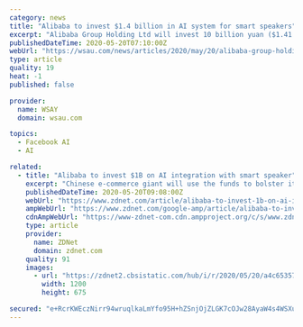 ```yaml
---
category: news
title: "Alibaba to invest $1.4 billion in AI system for smart speakers"
excerpt: "Alibaba Group Holding Ltd will invest 10 billion yuan ($1.41 billion) into an AI (artificial intelligence) and IoT (Internet of Things) system centered around its Tmall Genie smart speaker, the company announced on Wednesday."
publishedDateTime: 2020-05-20T07:10:00Z
webUrl: "https://wsau.com/news/articles/2020/may/20/alibaba-group-holding-to-invest-10-billion-yuan-in-artificial-intelligent-system/1020193/?refer-section=technology"
type: article
quality: 19
heat: -1
published: false

provider:
  name: WSAY
  domain: wsau.com

topics:
  - Facebook AI
  - AI

related:
  - title: "Alibaba to invest $1B on AI integration with smart speaker"
    excerpt: "Chinese e-commerce giant will use the funds to bolster its artificial intelligence and Internet of Things ecosystem that supports Tmall Genie, including linking more content and services from Alibaba's wider ecosystem that spans entertainment,"
    publishedDateTime: 2020-05-20T09:08:00Z
    webUrl: "https://www.zdnet.com/article/alibaba-to-invest-1b-on-ai-integration-with-smart-speaker/"
    ampWebUrl: "https://www.zdnet.com/google-amp/article/alibaba-to-invest-1b-on-ai-integration-with-smart-speaker/"
    cdnAmpWebUrl: "https://www-zdnet-com.cdn.ampproject.org/c/s/www.zdnet.com/google-amp/article/alibaba-to-invest-1b-on-ai-integration-with-smart-speaker/"
    type: article
    provider:
      name: ZDNet
      domain: zdnet.com
    quality: 91
    images:
      - url: "https://zdnet2.cbsistatic.com/hub/i/r/2020/05/20/a4c65357-021e-45d8-bf8e-cd3831167937/thumbnail/1200x675/871569821e3baf939ac18c93fecddce5/tmall-logo.png"
        width: 1200
        height: 675

secured: "e+RcrKWEczNirr94wruqlkaLmYfo95H+hZSnjOjZLGK7cOJw28AyaW4s4WSXugI2s8cVkygMbJrJPA0Mt5KTEw/wrW114Spldzw+UbFJMytx0alRLpy6mq8OJAwcg/gJrGZVND6hEgUnIxW6giqlm9Z6F9SUF3ALZi7FFMuATu/SPcdc8JTcnPnNxkg+gvZ8fdmgsJgE0VvqktCf+YmmRflvYPVil8ear09+4sUS9aGJPhXPczKVR4vCuD7CmaIsnBzzFDvv54TxAJaiNnkCHUjCyHz0/e86HZjdPoXQ421OZV0BGo8cnULalTzoA+gsHjrAMXom1iH15C0l7Qq59ssO/WAYUw+kGFSvpBCr35jkmmzyggUou/Q/XhuWJkbCcT7U9lXkFyF9bNHSQFgoO16bKrzr5nqMzCvt3zZvyDkOvLOF6XfW9a9p6Q/ulHio26Bw9GmBVXMtULQBQRVksjVH8hNoHhMj9THs+4ftNJ0=;0tn9LXfkVrSzY0ugRYRtQw=="
---
```


